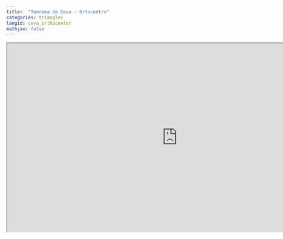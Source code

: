 ```yaml
---
title:  "Teorema de Ceva - Ortocentro"
categories: triangles
langid: ceva_orthocenter
mathjax: false
---
```


<iframe width="900" height="500"
	src="https://www.youtube.com/embed/6I5X2dJSY4Q?rel=0">
</iframe>
